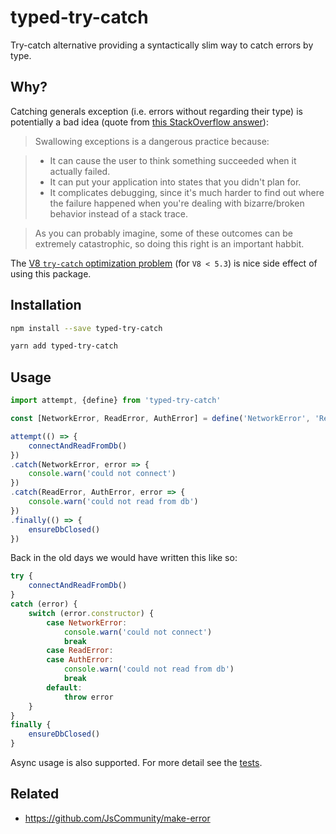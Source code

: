 # typed-try-catch

Try-catch alternative providing a syntactically slim way to catch errors by type.

## Why?

Catching generals exception (i.e. errors without regarding their type) is potentially a bad idea (quote from [this StackOverflow answer](https://stackoverflow.com/a/1743018/6928824)):

> Swallowing exceptions is a dangerous practice because:

> - It can cause the user to think something succeeded when it actually failed.
> - It can put your application into states that you didn't plan for.
> - It complicates debugging, since it's much harder to find out where the failure happened when you're dealing with bizarre/broken behavior instead of a stack trace.

> As you can probably imagine, some of these outcomes can be extremely catastrophic, so doing this right is an important habbit.

The [V8 `try-catch` optimization problem](https://github.com/petkaantonov/bluebird/wiki/Optimization-killers#2-unsupported-syntax) (for `V8 < 5.3`) is nice side effect of using this package.


## Installation

```bash
npm install --save typed-try-catch
```

```bash
yarn add typed-try-catch
```

## Usage

```javascript
import attempt, {define} from 'typed-try-catch'

const [NetworkError, ReadError, AuthError] = define('NetworkError', 'ReadError', 'AuthError')

attempt(() => {
    connectAndReadFromDb()
})
.catch(NetworkError, error => {
    console.warn('could not connect')
})
.catch(ReadError, AuthError, error => {
    console.warn('could not read from db')
})
.finally(() => {
    ensureDbClosed()
})
```

Back in the old days we would have written this like so:

```javascript
try {
    connectAndReadFromDb()
}
catch (error) {
    switch (error.constructor) {
        case NetworkError:
            console.warn('could not connect')
            break
        case ReadError:
        case AuthError:
            console.warn('could not read from db')
            break
        default:
            throw error
    }
}
finally {
    ensureDbClosed()
}
```

Async usage is also supported.
For more detail see the [tests](https://github.com/jneuendorf/typed-try-catch/blob/master/src/typed-try-catch.spec.js).


## Related

- https://github.com/JsCommunity/make-error
